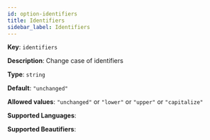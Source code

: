```yaml
---
id: option-identifiers
title: Identifiers
sidebar_label: Identifiers
---
```

**Key**: `identifiers`

**Description**: Change case of identifiers

**Type**: `string`

**Default**: `"unchanged"`

**Allowed values**: `"unchanged"` or `"lower"` or `"upper"` or `"capitalize"`

**Supported Languages**: 

**Supported Beautifiers**: 
